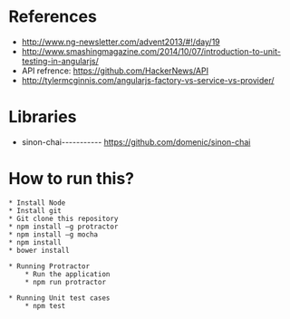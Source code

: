 # References

* http://www.ng-newsletter.com/advent2013/#!/day/19
* http://www.smashingmagazine.com/2014/10/07/introduction-to-unit-testing-in-angularjs/
* API refrence: https://github.com/HackerNews/API
* http://tylermcginnis.com/angularjs-factory-vs-service-vs-provider/

# Libraries
* sinon-chai----------- https://github.com/domenic/sinon-chai

# How to run this?
	* Install Node
	* Install git
	* Git clone this repository
	* npm install –g protractor
	* npm install –g mocha
	* npm install
	* bower install

	* Running Protractor
		* Run the application
		* npm run protractor

	* Running Unit test cases
		* npm test

